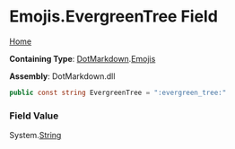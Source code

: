 # Emojis\.EvergreenTree Field

[Home](../../../README.md)

**Containing Type**: [DotMarkdown](../../README.md)\.[Emojis](../README.md)

**Assembly**: DotMarkdown\.dll

```csharp
public const string EvergreenTree = ":evergreen_tree:"
```

### Field Value

System\.[String](https://docs.microsoft.com/en-us/dotnet/api/system.string)